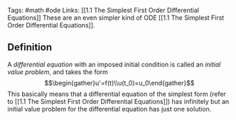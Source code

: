 Tags: #math #ode 
Links: [[1.1 The Simplest First Order Differential Equations]]
These are an even simpler kind of ODE [[1.1 The Simplest First Order Differential Equations]].
## Definition
A *differential equation* with an imposed initial condition is called an *initial value problem*, and takes the form$$\begin{gather}u'=f(t)\\u(t_0)=u_0\end{gather}$$
This basically means that a differential equation of the simplest form (refer to [[1.1 The Simplest First Order Differential Equations]]) has infinitely but an initial value problem for the differential equation has just one solution.


